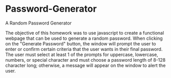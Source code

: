 # Password-Generator
A Random Password Generator

The objective of this homework was to use javascript to create a functional webpage that can be used to generate a random password. When clicking on the "Generate Password" button, the window will prompt the user to enter or confirm certain criteria that the user wants in their final password. The user must select at least 1 of the prompts for uppercase, lowercase, numbers, or special character and must choose a password length of 8-128 character long; otherwise, a message will appear on the window to alert the user.

